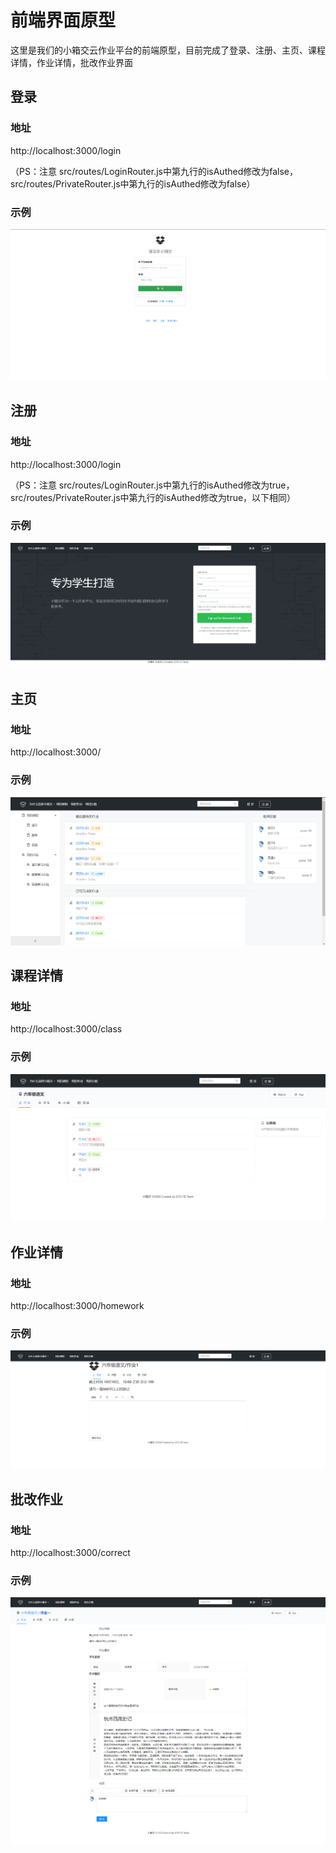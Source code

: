 # 前端界面原型

这里是我们的小箱交云作业平台的前端原型，目前完成了登录、注册、主页、课程详情，作业详情，批改作业界面

## 登录

### 地址

http://localhost:3000/login

（PS：注意 src/routes/LoginRouter.js中第九行的isAuthed修改为false，src/routes/PrivateRouter.js中第九行的isAuthed修改为false）

### 示例

![login](README.assets/login.png)

## 注册

### 地址

http://localhost:3000/login

（PS：注意 src/routes/LoginRouter.js中第九行的isAuthed修改为true，src/routes/PrivateRouter.js中第九行的isAuthed修改为true，以下相同）

### 示例

![image-20201003154653443](README.assets/image-20201003154653443.png)

## 主页

### 地址

http://localhost:3000/

### 示例

![image-20201004095934812](README.assets/image-20201004095934812.png)



## 课程详情

### 地址

http://localhost:3000/class

### 示例

![image-20201004100005174](README.assets/image-20201004100005174.png)

## 作业详情

### 地址

http://localhost:3000/homework

### 示例

![image-20201003154755419](README.assets/image-20201003154755419.png)

## 批改作业

### 地址

http://localhost:3000/correct

### 示例

![image-20201004120542409](README.assets/image-20201004120542409.png)